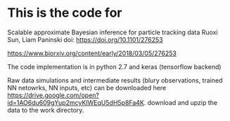 # This is the code for

Scalable approximate Bayesian inference for particle tracking data
Ruoxi Sun, Liam Paninski
doi: https://doi.org/10.1101/276253

https://www.biorxiv.org/content/early/2018/03/05/276253

The code implementation is in python 2.7 and keras (tensorflow backend)

Raw data simulations and intermediate results (blury observations, trained NN netowrks, NN inputs, etc) can be downloaded here 
https://drive.google.com/open?id=1AO6du609gYup2mcyKIWEqU5dH5p8Fa4K.  download and upzip the data to the work directory. 

